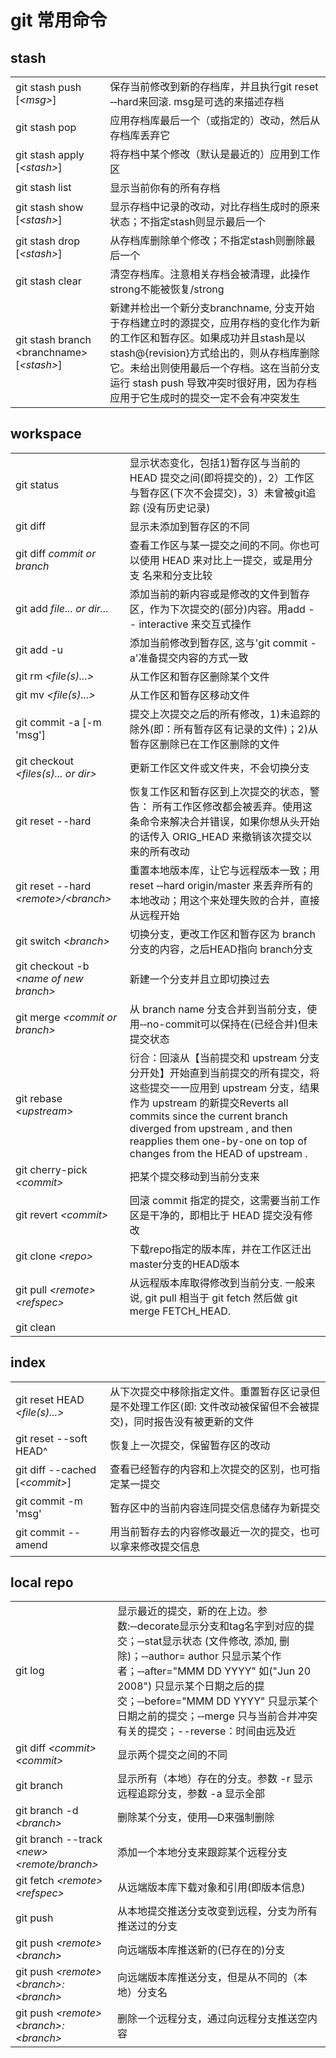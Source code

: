 # git 常用命令
## stash
|||
|:-|:-|
git stash push [*\<msg>*]|保存当前修改到新的存档库，并且执行git reset ‑‑hard来回滚. msg是可选的来描述存档
git stash pop|应用存档库最后一个（或指定的）改动，然后从存档库丢弃它
git stash apply [*\<stash>*]|将存档中某个修改（默认是最近的）应用到工作区
git stash list|显示当前你有的所有存档
git stash show [*\<stash>*]|显示存档中记录的改动，对比存档生成时的原来状态；不指定stash则显示最后一个
git stash drop [*\<stash>*]|从存档库删除单个修改；不指定stash则删除最后一个
git stash clear|清空存档库。注意相关存档会被清理，此操作strong不能被恢复/strong
git stash branch \<branchname> [*\<stash>*]|新建并检出一个新分支branchname, 分支开始于存档建立时的源提交，应用存档的变化作为新的工作区和暂存区。如果成功并且stash是以 stash@{revision}方式给出的，则从存档库删除它。未给出则使用最后一个存档。这在当前分支运行 stash push 导致冲突时很好用，因为存档应用于它生成时的提交一定不会有冲突发生

## workspace
|||
|:-|:-|
git status|显示状态变化，包括1)暂存区与当前的 HEAD 提交之间(即将提交的)，2）工作区与暂存区(下次不会提交)，3）未曾被git追踪 (没有历史记录)
git diff|显示未添加到暂存区的不同
git diff *commit or branch*|查看工作区与某一提交之间的不同。你也可以使用 HEAD 来对比上一提交，或是用分支 名来和分支比较
git add *file... or dir...*|添加当前的新内容或是修改的文件到暂存区，作为下次提交的(部分)内容。用add -- interactive 来交互式操作
git add -u|添加当前修改到暂存区, 这与'git commit -a'准备提交内容的方式一致
git rm *\<file(s)...>*|从工作区和暂存区删除某个文件
git mv *\<file(s)...>*|从工作区和暂存区移动文件
git commit -a [-m 'msg']|提交上次提交之后的所有修改，1)未追踪的除外(即：所有暂存区有记录的文件)；2)从暂存区删除已在工作区删除的文件
git checkout *\<files(s)... or dir>*|更新工作区文件或文件夹，不会切换分支
git reset --hard|恢复工作区和暂存区到上次提交的状态，警告： 所有工作区修改都会被丢弃。使用这条命令来解决合并错误，如果你想从头开始的话传入 ORIG_HEAD 来撤销该次提交以来的所有改动
git reset --hard *\<remote>/\<branch>*|重置本地版本库，让它与远程版本一致；用 reset ‑‑hard origin/master 来丢弃所有的本地改动；用这个来处理失败的合并，直接从远程开始
git switch *\<branch>*|切换分支，更改工作区和暂存区为 branch 分支的内容，之后HEAD指向 branch分支
git checkout -b *\<name of new branch>*|新建一个分支并且立即切换过去
git merge *\<commit or branch>*|从 branch name 分支合并到当前分支，使用‑‑no-commit可以保持在(已经合并)但未提交状态
git rebase *\<upstream>*|衍合：回滚从【当前提交和 upstream 分支分开处】开始直到当前提交的所有提交，将这些提交一一应用到 upstream 分支，结果作为 upstream 的新提交Reverts all commits since the current branch diverged from upstream , and then reapplies them one-by-one on top of changes from the HEAD of upstream .
git cherry-pick *\<commit>*|把某个提交移动到当前分支来
git revert *\<commit>*|回滚 commit 指定的提交，这需要当前工作区是干净的，即相比于 HEAD 提交没有修改
git clone *\<repo>*|下载repo指定的版本库，并在工作区迁出master分支的HEAD版本
git pull *\<remote> \<refspec>*|从远程版本库取得修改到当前分支. 一般来说, git pull 相当于 git fetch 然后做 git merge FETCH_HEAD.
git clean|
## index
|||
|:-|:-|
git reset HEAD *\<file(s)...>*|从下次提交中移除指定文件。重置暂存区记录但是不处理工作区(即: 文件改动被保留但不会被提交)，同时报告没有被更新的文件
git reset --soft HEAD^|恢复上一次提交，保留暂存区的改动
git diff --cached [*\<commit>*]|查看已经暂存的内容和上次提交的区别，也可指定某一提交
git commit -m 'msg'|暂存区中的当前内容连同提交信息储存为新提交
git commit --amend|用当前暂存去的内容修改最近一次的提交，也可以拿来修改提交信息
## local repo
|||
|:-|:-|
git log|显示最近的提交，新的在上边。参数:‑‑decorate显示分支和tag名字到对应的提交；‑‑stat显示状态 (文件修改, 添加, 删除)；‑‑author= author 只显示某个作者；‑‑after="MMM DD YYYY" 如("Jun 20 2008") 只显示某个日期之后的提交；‑‑before="MMM DD YYYY" 只显示某个日期之前的提交；‑‑merge 只与当前合并冲突有关的提交；--reverse：时间由远及近
git diff *\<commit> \<commit>*|显示两个提交之间的不同
git branch|显示所有（本地）存在的分支。参数 -r 显示远程追踪分支，参数 -a 显示全部
git branch -d *\<branch>*|删除某个分支，使用—D来强制删除
git branch --track *\<new> \<remote/branch>*|添加一个本地分支来跟踪某个远程分支
git fetch *\<remote> \<refspec>*|从远端版本库下载对象和引用(即版本信息)
git push|从本地提交推送分支改变到远程，分支为所有推送过的分支
git push *\<remote> \<branch>*|向远端版本库推送新的(已存在的)分支
git push *\<remote> \<branch>:\<branch>*|向远端版本库推送分支，但是从不同的（本地）分支名
git push *\<remote> \<branch>:\<branch>*|删除一个远程分支，通过向远程分支推送空内容







